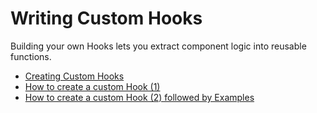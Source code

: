 # Writing Custom Hooks

Building your own Hooks lets you extract component logic into reusable functions.

- [Creating Custom Hooks](https://reactjs.org/docs/hooks-custom.html)
- [How to create a custom Hook (1)](https://www.freecodecamp.org/news/how-to-create-react-hooks/)
- [How to create a custom Hook (2) followed by Examples](https://www.robinwieruch.de/react-custom-hook/)
